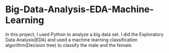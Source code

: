 # Big-Data-Analysis-EDA-Machine-Learning
In this project, I used Python to analyze a big data set. I did the Exploratory Data Analysis(EDA) and used a machine learning classification algorithm(Decision tree) to classify the male and the female.
